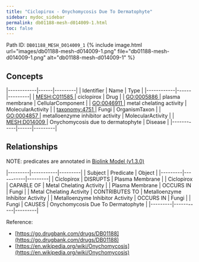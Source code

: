 ```yaml
---
title: "Ciclopirox - Onychomycosis Due To Dermatophyte"
sidebar: mydoc_sidebar
permalink: db01188-mesh-d014009-1.html
toc: false 
---
```



Path ID: `DB01188_MESH_D014009_1`
{% include image.html url="images/db01188-mesh-d014009-1.png" file="db01188-mesh-d014009-1.png" alt="db01188-mesh-d014009-1" %}

## Concepts

|------------|------|---------|
| Identifier | Name | Type    |
|------------|------|---------|
| <a href="https://identifiers.org/MESH:C011585">MESH:C011585 </a> | ciclopirox | Drug |
| <a href="https://identifiers.org/GO:0005886">GO:0005886 </a> | plasma membrane | CellularComponent |
| <a href="https://identifiers.org/GO:0046911">GO:0046911 </a> | metal chelating activity | MolecularActivity |
| <a href="https://identifiers.org/taxonomy:4751">taxonomy:4751 </a> | Fungi | OrganismTaxon |
| <a href="https://identifiers.org/GO:0004857">GO:0004857 </a> | metalloenzyme inhibitor activity | MolecularActivity |
| <a href="https://identifiers.org/MESH:D014009">MESH:D014009 </a> | Onychomycosis due to dermatophyte | Disease |
|------------|------|---------|

## Relationships


NOTE: predicates are annotated in <a href="https://github.com/biolink/biolink-model/releases/tag/v1.3.0">Biolink Model (v1.3.0)</a>

|---------|-----------|---------|
| Subject | Predicate | Object  |
|---------|-----------|---------|
| Ciclopirox | DISRUPTS | Plasma Membrane |
| Ciclopirox | CAPABLE OF | Metal Chelating Activity |
| Plasma Membrane | OCCURS IN | Fungi |
| Metal Chelating Activity | CONTRIBUTES TO | Metalloenzyme Inhibitor Activity |
| Metalloenzyme Inhibitor Activity | OCCURS IN | Fungi |
| Fungi | CAUSES | Onychomycosis Due To Dermatophyte |
|---------|-----------|---------|

Reference: 
  - [https://go.drugbank.com/drugs/DB01188](https://go.drugbank.com/drugs/DB01188)
  - [https://en.wikipedia.org/wiki/Onychomycosis](https://en.wikipedia.org/wiki/Onychomycosis)
